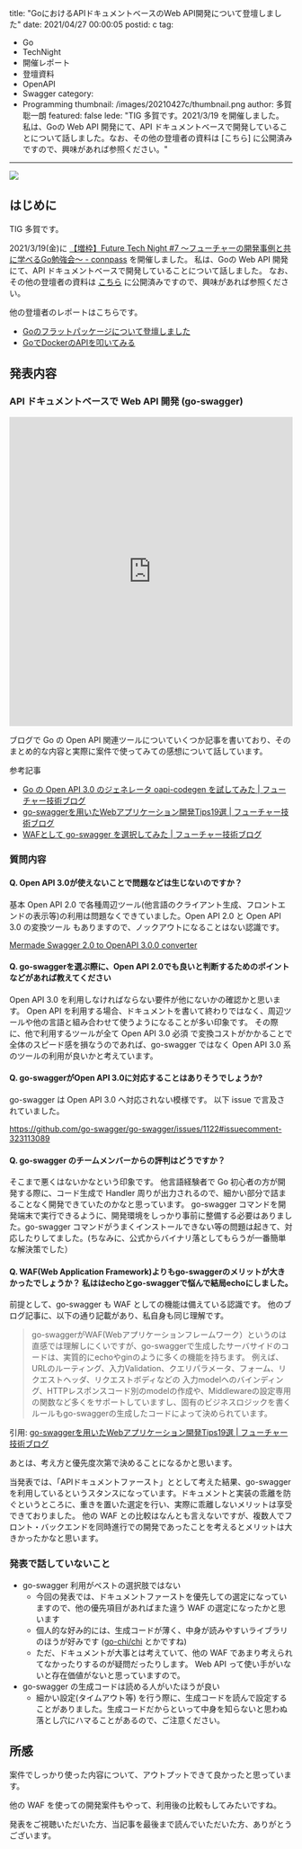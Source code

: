 title: "GoにおけるAPIドキュメントベースのWeb API開発について登壇しました"
date: 2021/04/27 00:00:05
postid: c
tag:
  - Go
  - TechNight
  - 開催レポート
  - 登壇資料
  - OpenAPI
  - Swagger
category:
  - Programming
thumbnail: /images/20210427c/thumbnail.png
author: 多賀聡一朗
featured: false
lede: "TIG 多賀です。2021/3/19 を開催しました。 私は、Goの Web API 開発にて、API ドキュメントベースで開発していることについて話しました。なお、その他の登壇者の資料は [こちら] に公開済みですので、興味があれば参照ください。"
---

<img src="/images/20210427c/top.png">

## はじめに

TIG 多賀です。

2021/3/19(金)に [【増枠】Future Tech Night #7 〜フューチャーの開発事例と共に学べるGo勉強会〜 - connpass](https://future.connpass.com/event/206387/) を開催しました。 私は、Goの Web API 開発にて、API ドキュメントベースで開発していることについて話しました。
なお、その他の登壇者の資料は [こちら](https://future.connpass.com/event/206387/presentation/) に公開済みですので、興味があれば参照ください。

他の登壇者のレポートはこちらです。

* [Goのフラットパッケージについて登壇しました](/articles/20210427a/)
* [GoでDockerのAPIを叩いてみる](/articles/20210427b/)


## 発表内容

### API ドキュメントベースで Web API 開発 (go-swagger)

<iframe src="https://docs.google.com/presentation/d/1P1ntgrIZ_zYhlxQh8UjV1fBCIIObP-ZJPhm7Dn1yc04/embed?start=false&loop=false&delayms=3000" frameborder="0" width="100%" height="550" allowfullscreen="true" mozallowfullscreen="true" webkitallowfullscreen="true"></iframe>


ブログで Go の Open API 関連ツールについていくつか記事を書いており、そのまとめ的な内容と実際に案件で使ってみての感想について話しています。

参考記事

* [Go の Open API 3.0 のジェネレータ oapi-codegen を試してみた | フューチャー技術ブログ](https://future-architect.github.io/articles/20200701/)
* [go-swaggerを用いたWebアプリケーション開発Tips19選 | フューチャー技術ブログ](https://future-architect.github.io/articles/20200630/)
* [WAFとして go-swagger を選択してみた | フューチャー技術ブログ](https://future-architect.github.io/articles/20190814/)


### 質問内容

#### Q. Open API 3.0が使えないことで問題などは生じないのですか？

基本 Open API 2.0 で各種周辺ツール(他言語のクライアント生成、フロントエンドの表示等)の利用は問題なくできていました。Open API 2.0 と Open API 3.0 の変換ツール もありますので、ノックアウトになることはない認識です。

[Mermade Swagger 2.0 to OpenAPI 3.0.0 converter](https://mermade.org.uk/openapi-converter)

#### Q. go-swaggerを選ぶ際に、Open API 2.0でも良いと判断するためのポイントなどがあれば教えてください

Open API 3.0 を利用しなければならない要件が他にないかの確認かと思います。 Open API を利用する場合、ドキュメントを書いて終わりではなく、周辺ツールや他の言語と組み合わせて使うようになることが多い印象です。
その際に、他で利用するツールが全て Open API 3.0 必須 で変換コストがかかることで全体のスピード感を損なうのであれば、go-swagger ではなく Open API 3.0 系のツールの利用が良いかと考えています。


#### Q. go-swaggerがOpen API 3.0に対応することはありそうでしょうか?

go-swagger は Open API 3.0 へ対応されない模様です。
以下 issue で言及されていました。

https://github.com/go-swagger/go-swagger/issues/1122#issuecomment-323113089


#### Q. go-swagger のチームメンバーからの評判はどうですか？

そこまで悪くはないかなという印象です。
他言語経験者で Go 初心者の方が開発する際に、コード生成で Handler 周りが出力されるので、細かい部分で詰まることなく開発できていたのかなと思っています。
go-swagger コマンドを開発端末で実行できるように、開発環境をしっかり事前に整備する必要はありました。go-swagger コマンドがうまくインストールできない等の問題は起きて、対応したりしてました。(ちなみに、公式からバイナリ落としてもらうが一番簡単な解決策でした）

#### Q. WAF(Web Application Framework)よりもgo-swaggerのメリットが大きかったでしょうか？ 私ははechoとgo-swaggerで悩んで結局echoにしました。

前提として、go-swagger も WAF としての機能は備えている認識です。
他のブログ記事に、以下の通り記載があり、私自身も同じ理解です。

> go-swaggerがWAF(Webアプリケーションフレームワーク）というのは直感では理解しにくいですが、go-swaggerで生成したサーバサイドのコードは、実質的にechoやginのように多くの機能を持ちます。 例えば、URLのルーティング、入力Validation、クエリパラメータ、フォーム、リクエストヘッダ、リクエストボディなどの 入力modelへのバインディング、HTTPレスポンスコード別のmodelの作成や、Middlewareの設定専用の関数など多くをサポートしていますし、固有のビジネスロジックを書くルールもgo-swaggerの生成したコードによって決められています。

引用: [go-swaggerを用いたWebアプリケーション開発Tips19選 | フューチャー技術ブログ](https://future-architect.github.io/articles/20200630/)

あとは、考え方と優先度次第で決めることになるかと思います。

当発表では、「APIドキュメントファースト」ととして考えた結果、go-swagger を利用しているというスタンスになっています。ドキュメントと実装の乖離を防ぐというところに、重きを置いた選定を行い、実際に乖離しないメリットは享受できておりました。
他の WAF との比較はなんとも言えないですが、複数人でフロント・バックエンドを同時進行での開発であったことを考えるとメリットは大きかったかなと思います。

### 発表で話していないこと

* go-swagger 利用がベストの選択肢ではない
    * 今回の発表では、ドキュメントファーストを優先しての選定になっていますので、他の優先項目があればまた違う WAF の選定になったかと思います
    * 個人的な好み的には、生成コードが薄く、中身が読みやすいライブラリのほうが好みです ([go-chi/chi](https://github.com/go-chi/chi) とかですね)
    * ただ、ドキュメントが大事とは考えていて、他の WAF であまり考えられてなかったりするのが疑問だったりします。 Web API って使い手がいないと存在価値がないと思っていますので。
* go-swagger の生成コードは読める人がいたほうが良い
    * 細かい設定(タイムアウト等) を行う際に、生成コードを読んで設定することがありました。生成コードだからといって中身を知らないと思わぬ落とし穴にハマることがあるので、ご注意ください。


## 所感

案件でしっかり使った内容について、アウトプットできて良かったと思っています。

他の WAF を使っての開発案件もやって、利用後の比較もしてみたいですね。

発表をご視聴いただいた方、当記事を最後まで読んでいただいた方、ありがとうございます。
